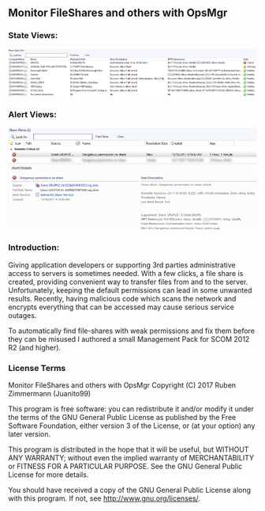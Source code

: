## Monitor FileShares and others with OpsMgr


### State Views:
![Admin_StateView](https://raw.githubusercontent.com/Juanito99/AdminInfo_OpsMgr/master/PicturesForGitWebSite/AdminInfoMP_ShareState.png)


### Alert Views:
![Admin_AlertView](https://raw.githubusercontent.com/Juanito99/AdminInfo_OpsMgr/master/PicturesForGitWebSite/AdminInfoMP_ShareAlert.png)




### Introduction:
Giving application developers or supporting 3rd parties administrative access to servers is sometimes needed. With a few clicks, a file share is created, providing convenient way to transfer files from and to the server. Unfortunately, keeping the default permissions can lead in some unwanted results.
Recently, having malicious code which scans the network and encrypts everything that can be accessed may cause serious service outages.

To automatically find file-shares with weak permissions and fix them before they can be misused I authored a small Management Pack for SCOM 2012 R2 (and higher). 




### License Terms

Monitor FileShares and others with OpsMgr
Copyright (C) 2017 Ruben Zimmermann (Juanito99)

This program is free software: you can redistribute it and/or modify
it under the terms of the GNU General Public License as published by
the Free Software Foundation, either version 3 of the License, or
(at your option) any later version.

This program is distributed in the hope that it will be useful,
but WITHOUT ANY WARRANTY; without even the implied warranty of
MERCHANTABILITY or FITNESS FOR A PARTICULAR PURPOSE.  See the
GNU General Public License for more details.

You should have received a copy of the GNU General Public License
along with this program.  If not, see <http://www.gnu.org/licenses/>.
